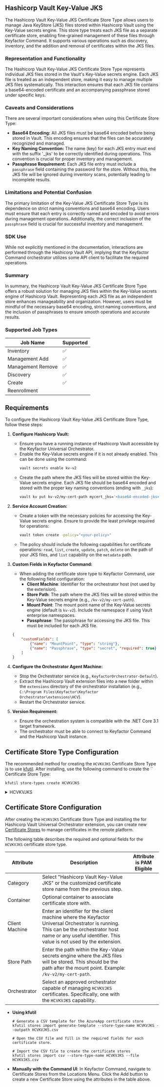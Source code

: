 ## Hashicorp Vault Key-Value JKS

The Hashicorp Vault Key-Value JKS Certificate Store Type allows users to manage Java KeyStore (JKS) files stored within Hashicorp Vault using the Key-Value secrets engine. This store type treats each JKS file as a separate certificate store, enabling fine-grained management of these files through Keyfactor Command. It supports various operations such as discovery, inventory, and the addition and removal of certificates within the JKS files.

### Representation and Functionality

The Hashicorp Vault Key-Value JKS Certificate Store Type represents individual JKS files stored in the Vault's Key-Value secrets engine. Each JKS file is treated as an independent store, making it easy to manage multiple JKS files systematically. This interaction ensures that each JKS file contains a base64-encoded certificate and an accompanying passphrase stored under specific keys.

### Caveats and Considerations

There are several important considerations when using this Certificate Store Type:

- **Base64 Encoding:** All JKS files must be base64 encoded before being stored in Vault. This encoding ensures that the files can be accurately recognized and managed.
- **Key Naming Convention:** The name (key) for each JKS entry must end with the suffix '_jks' to be correctly identified during operations. This convention is crucial for proper inventory and management.
- **Passphrase Requirement:** Each JKS file entry must include a `passphrase` field containing the password for the store. Without this, the JKS file will be ignored during inventory scans, potentially leading to incomplete results.

### Limitations and Potential Confusion

The primary limitation of the Key-Value JKS Certificate Store Type is its dependence on strict naming conventions and base64 encoding. Users must ensure that each entry is correctly named and encoded to avoid errors during management operations. Additionally, the correct inclusion of the `passphrase` field is crucial for successful inventory and management.

### SDK Use

While not explicitly mentioned in the documentation, interactions are performed through the Hashicorp Vault API, implying that the Keyfactor Command orchestrator utilizes some API client to facilitate the required operations.

### Summary

In summary, the Hashicorp Vault Key-Value JKS Certificate Store Type offers a robust solution for managing JKS files within the Key-Value secrets engine of Hashicorp Vault. Representing each JKS file as an independent store enhances manageability and organization. However, users must be mindful of the necessary base64 encoding, strict naming conventions, and the inclusion of passphrases to ensure smooth operations and accurate results.



### Supported Job Types

| Job Name | Supported |
| -------- | --------- |
| Inventory | ✅ |
| Management Add | ✅ |
| Management Remove | ✅ |
| Discovery | ✅ |
| Create | ✅ |
| Reenrollment |  |

## Requirements

To configure the Hashicorp Vault Key-Value JKS Certificate Store Type, follow these steps:

1. **Configure Hashicorp Vault:**
    - Ensure you have a running instance of Hashicorp Vault accessible by the Keyfactor Universal Orchestrator.
    - Enable the Key-Value secrets engine if it is not already enabled. This can be done using the command:
      ```bash
      vault secrets enable kv-v2
      ```
    - Create the path where the JKS files will be stored within the Key-Value secrets engine. Each JKS file should be base64 encoded and stored with the proper key naming conventions (ending with `_jks`):
      ```bash
      vault kv put kv-v2/my-cert-path mycert_jks='<base64-encoded-jks>' passphrase='<store-passphrase>'
      ```

2. **Service Account Creation:**
    - Create a token with the necessary policies for accessing the Key-Value secrets engine. Ensure to provide the least privilege required for operations:
      ```bash
      vault token create -policy="<your-policy>"
      ```
    - The policy should include the following capabilities for certificate operations: `read`, `list`, `create`, `update`, `patch`, `delete` on the path of your JKS files, and `list` capability on the `metadata` path.

3. **Custom Fields in Keyfactor Command:**
    - When adding the certificate store type to Keyfactor Command, use the following field configuration:
      - **Client Machine**: Identifier for the orchestrator host (not used by the extension).
      - **Store Path**: The path where the JKS files will be stored within the Key-Value secrets engine (e.g., `/kv-v2/my-cert-path`).
      - **Mount Point**: The mount point name of the Key-Value secrets engine (default is `kv-v2`). Include the namespace if using Vault enterprise namespaces.
      - **Passphrase**: The passphrase for accessing the JKS file. This must be included for each JKS file.

    ```json
    {
        "customFields": [
            {"name": "MountPoint", "type": "string"},
            {"name": "Passphrase", "type": "secret", "required": true}
        ]
    }
    ```

4. **Configure the Orchestrator Agent Machine:**
    - Stop the Orchestrator service (e.g., `KeyfactorOrchestrator-Default`).
    - Extract the Hashicorp Vault extension files into a new folder within the `extensions` directory of the orchestrator installation (e.g., `C:\Program Files\Keyfactor\Keyfactor Orchestrator\extensions\HCV`).
    - Restart the Orchestrator service.

5. **Version Requirement:**
    - Ensure the orchestration system is compatible with the .NET Core 3.1 target framework.
    - The orchestrator must be able to connect to Keyfactor Command and the Hashicorp Vault instance.



## Certificate Store Type Configuration

The recommended method for creating the `HCVKVJKS` Certificate Store Type is to use [kfutil](https://github.com/Keyfactor/kfutil). After installing, use the following command to create the `` Certificate Store Type:

```shell
kfutil store-types create HCVKVJKS
```

<details><summary>HCVKVJKS</summary>

Create a store type called `HCVKVJKS` with the attributes in the tables below:

### Basic Tab
| Attribute | Value | Description |
| --------- | ----- | ----- |
| Name | Hashicorp Vault Key-Value JKS | Display name for the store type (may be customized) |
| Short Name | HCVKVJKS | Short display name for the store type |
| Capability | HCVKVJKS | Store type name orchestrator will register with. Check the box to allow entry of value |
| Supported Job Types (check the box for each) | Add, Discovery, Remove | Job types the extension supports |
| Supports Add | ✅ | Check the box. Indicates that the Store Type supports Management Add |
| Supports Remove | ✅ | Check the box. Indicates that the Store Type supports Management Remove |
| Supports Discovery | ✅ | Check the box. Indicates that the Store Type supports Discovery |
| Supports Reenrollment |  |  Indicates that the Store Type supports Reenrollment |
| Supports Create | ✅ | Check the box. Indicates that the Store Type supports store creation |
| Needs Server | ✅ | Determines if a target server name is required when creating store |
| Blueprint Allowed |  | Determines if store type may be included in an Orchestrator blueprint |
| Uses PowerShell |  | Determines if underlying implementation is PowerShell |
| Requires Store Password |  | Determines if a store password is required when configuring an individual store. |
| Supports Entry Password |  | Determines if an individual entry within a store can have a password. |

The Basic tab should look like this:

![HCVKVJKS Basic Tab](../docsource/images/HCVKVJKS-basic-store-type-dialog.png)

### Advanced Tab
| Attribute | Value | Description |
| --------- | ----- | ----- |
| Supports Custom Alias | Optional | Determines if an individual entry within a store can have a custom Alias. |
| Private Key Handling | Optional | This determines if Keyfactor can send the private key associated with a certificate to the store. Required because IIS certificates without private keys would be invalid. |
| PFX Password Style | Default | 'Default' - PFX password is randomly generated, 'Custom' - PFX password may be specified when the enrollment job is created (Requires the Allow Custom Password application setting to be enabled.) |

The Advanced tab should look like this:

![HCVKVJKS Advanced Tab](../docsource/images/HCVKVJKS-advanced-store-type-dialog.png)

### Custom Fields Tab
Custom fields operate at the certificate store level and are used to control how the orchestrator connects to the remote target server containing the certificate store to be managed. The following custom fields should be added to the store type:

| Name | Display Name | Type | Default Value/Options | Required | Description |
| ---- | ------------ | ---- | --------------------- | -------- | ----------- |


The Custom Fields tab should look like this:

![HCVKVJKS Custom Fields Tab](../docsource/images/HCVKVJKS-custom-fields-store-type-dialog.png)



</details>

## Certificate Store Configuration

After creating the `HCVKVJKS` Certificate Store Type and installing the for Hashicorp Vault Universal Orchestrator extension, you can create new [Certificate Stores](https://software.keyfactor.com/Core-OnPrem/Current/Content/ReferenceGuide/Certificate%20Stores.htm?Highlight=certificate%20store) to manage certificates in the remote platform.

The following table describes the required and optional fields for the `HCVKVJKS` certificate store type.

| Attribute | Description | Attribute is PAM Eligible |
| --------- | ----------- | ------------------------- |
| Category | Select "Hashicorp Vault Key-Value JKS" or the customized certificate store name from the previous step. | |
| Container | Optional container to associate certificate store with. | |
| Client Machine | Enter an identifier for the client machine where the Keyfactor Universal Orchestrator is running. This can be the orchestrator host name or any useful identifier. This value is not used by the extension. | |
| Store Path | Enter the path within the Key-Value secrets engine where the JKS files will be stored. This should be the path after the mount point. Example: `/kv-v2/my-cert-path`. | |
| Orchestrator | Select an approved orchestrator capable of managing `HCVKVJKS` certificates. Specifically, one with the `HCVKVJKS` capability. | |

* **Using kfutil**

    ```shell
    # Generate a CSV template for the AzureApp certificate store
    kfutil stores import generate-template --store-type-name HCVKVJKS --outpath HCVKVJKS.csv

    # Open the CSV file and fill in the required fields for each certificate store.

    # Import the CSV file to create the certificate stores
    kfutil stores import csv --store-type-name HCVKVJKS --file HCVKVJKS.csv
    ```

* **Manually with the Command UI**: In Keyfactor Command, navigate to Certificate Stores from the Locations Menu. Click the Add button to create a new Certificate Store using the attributes in the table above.